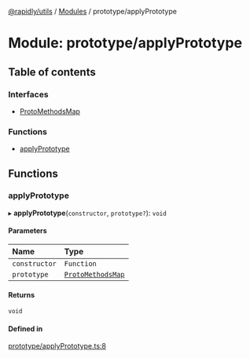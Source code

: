 [@rapidly/utils](../README.md) / [Modules](../modules.md) / prototype/applyPrototype

# Module: prototype/applyPrototype

## Table of contents

### Interfaces

- [ProtoMethodsMap](../interfaces/prototype_applyPrototype.ProtoMethodsMap.md)

### Functions

- [applyPrototype](prototype_applyPrototype.md#applyprototype)

## Functions

### applyPrototype

▸ **applyPrototype**(`constructor`, `prototype?`): `void`

#### Parameters

| Name | Type |
| :------ | :------ |
| `constructor` | `Function` |
| `prototype` | [`ProtoMethodsMap`](../interfaces/prototype_applyPrototype.ProtoMethodsMap.md) |

#### Returns

`void`

#### Defined in

[prototype/applyPrototype.ts:8](https://github.com/canguser/rapidly-utils/blob/7d8bf42/main/prototype/applyPrototype.ts#L8)
